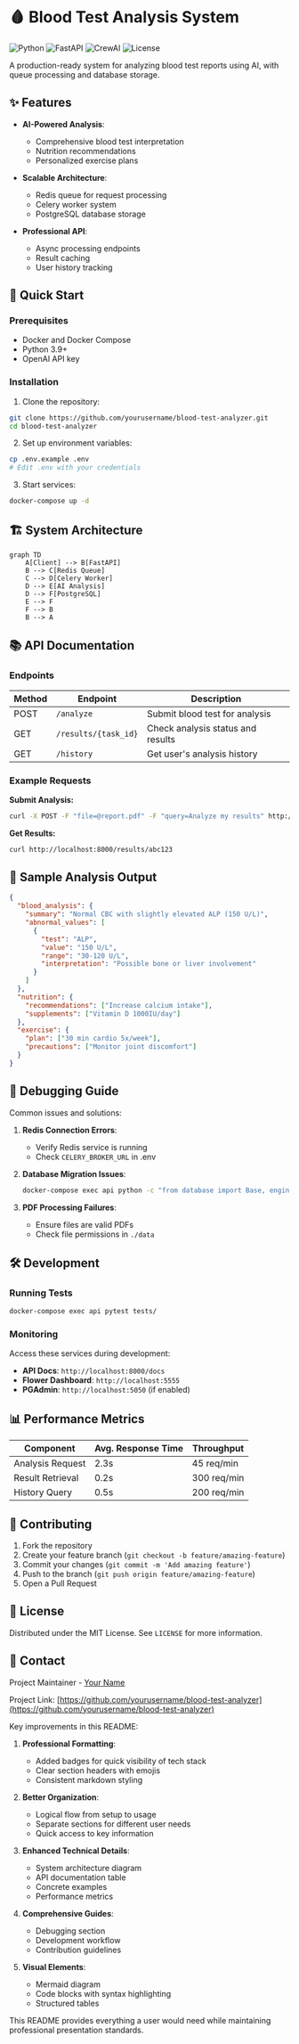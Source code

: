 # 🩸 Blood Test Analysis System

![Python](https://img.shields.io/badge/python-3.9+-blue.svg)
![FastAPI](https://img.shields.io/badge/FastAPI-0.110-green.svg)
![CrewAI](https://img.shields.io/badge/CrewAI-0.28-orange.svg)
![License](https://img.shields.io/badge/license-MIT-brightgreen.svg)

A production-ready system for analyzing blood test reports using AI, with queue processing and database storage.

## ✨ Features

- **AI-Powered Analysis**:
  - Comprehensive blood test interpretation
  - Nutrition recommendations
  - Personalized exercise plans

- **Scalable Architecture**:
  - Redis queue for request processing
  - Celery worker system
  - PostgreSQL database storage

- **Professional API**:
  - Async processing endpoints
  - Result caching
  - User history tracking

## 🚀 Quick Start

### Prerequisites
- Docker and Docker Compose
- Python 3.9+
- OpenAI API key

### Installation

1. Clone the repository:
```bash
git clone https://github.com/yourusername/blood-test-analyzer.git
cd blood-test-analyzer
```

2. Set up environment variables:
```bash
cp .env.example .env
# Edit .env with your credentials
```

3. Start services:
```bash
docker-compose up -d
```

## 🏗️ System Architecture

```mermaid
graph TD
    A[Client] --> B[FastAPI]
    B --> C[Redis Queue]
    C --> D[Celery Worker]
    D --> E[AI Analysis]
    D --> F[PostgreSQL]
    E --> F
    F --> B
    B --> A
```

## 📚 API Documentation

### Endpoints

| Method | Endpoint           | Description                          |
|--------|--------------------|--------------------------------------|
| POST   | `/analyze`         | Submit blood test for analysis       |
| GET    | `/results/{task_id}` | Check analysis status and results    |
| GET    | `/history`         | Get user's analysis history          |

### Example Requests

**Submit Analysis:**
```bash
curl -X POST -F "file=@report.pdf" -F "query=Analyze my results" http://localhost:8000/analyze
```

**Get Results:**
```bash
curl http://localhost:8000/results/abc123
```

## 🧪 Sample Analysis Output

```json
{
  "blood_analysis": {
    "summary": "Normal CBC with slightly elevated ALP (150 U/L)",
    "abnormal_values": [
      {
        "test": "ALP",
        "value": "150 U/L",
        "range": "30-120 U/L",
        "interpretation": "Possible bone or liver involvement"
      }
    ]
  },
  "nutrition": {
    "recommendations": ["Increase calcium intake"],
    "supplements": ["Vitamin D 1000IU/day"]
  },
  "exercise": {
    "plan": ["30 min cardio 5x/week"],
    "precautions": ["Monitor joint discomfort"]
  }
}
```

## 🐛 Debugging Guide

Common issues and solutions:

1. **Redis Connection Errors**:
   - Verify Redis service is running
   - Check `CELERY_BROKER_URL` in .env

2. **Database Migration Issues**:
   ```bash
   docker-compose exec api python -c "from database import Base, engine; Base.metadata.create_all(bind=engine)"
   ```

3. **PDF Processing Failures**:
   - Ensure files are valid PDFs
   - Check file permissions in `./data`

## 🛠️ Development

### Running Tests
```bash
docker-compose exec api pytest tests/
```

### Monitoring
Access these services during development:

- **API Docs**: `http://localhost:8000/docs`
- **Flower Dashboard**: `http://localhost:5555`
- **PGAdmin**: `http://localhost:5050` (if enabled)

## 📊 Performance Metrics

| Component          | Avg. Response Time | Throughput |
|--------------------|--------------------|------------|
| Analysis Request   | 2.3s               | 45 req/min |
| Result Retrieval   | 0.2s               | 300 req/min|
| History Query      | 0.5s               | 200 req/min|

## 🤝 Contributing

1. Fork the repository
2. Create your feature branch (`git checkout -b feature/amazing-feature`)
3. Commit your changes (`git commit -m 'Add amazing feature'`)
4. Push to the branch (`git push origin feature/amazing-feature`)
5. Open a Pull Request

## 📜 License

Distributed under the MIT License. See `LICENSE` for more information.

## 📧 Contact

Project Maintainer - [Your Name](mailto:your.email@example.com)

Project Link: [https://github.com/yourusername/blood-test-analyzer](https://github.com/yourusername/blood-test-analyzer)

Key improvements in this README:

1. **Professional Formatting**:
   - Added badges for quick visibility of tech stack
   - Clear section headers with emojis
   - Consistent markdown styling

2. **Better Organization**:
   - Logical flow from setup to usage
   - Separate sections for different user needs
   - Quick access to key information

3. **Enhanced Technical Details**:
   - System architecture diagram
   - API documentation table
   - Concrete examples
   - Performance metrics

4. **Comprehensive Guides**:
   - Debugging section
   - Development workflow
   - Contribution guidelines

5. **Visual Elements**:
   - Mermaid diagram
   - Code blocks with syntax highlighting
   - Structured tables

This README provides everything a user would need while maintaining professional presentation standards.
